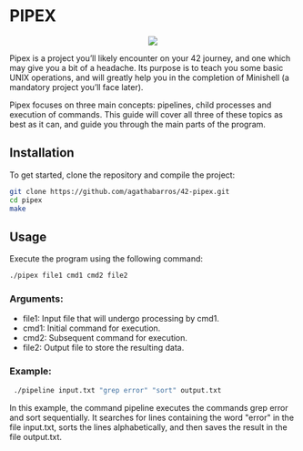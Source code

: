 # PIPEX

<p align="center">
  <img src="https://github.com/agathabarros/42-project-badges/blob/main/badges/pipexe.png"/>
</p>
Pipex is a project you’ll likely encounter on your 42 journey, and one which may give you a bit of a headache. Its purpose is to teach you some basic UNIX operations, and will greatly help you in the completion of Minishell (a mandatory project you’ll face later).

Pipex focuses on three main concepts: pipelines, child processes and execution of commands. This guide will cover all three of these topics as best as it can, and guide you through the main parts of the program.

## Installation

To get started, clone the repository and compile the project:

```bash
git clone https://github.com/agathabarros/42-pipex.git
cd pipex
make 
```

## Usage

Execute the program using the following command:
```bash
./pipex file1 cmd1 cmd2 file2
```

### Arguments:
* file1: Input file that will undergo processing by cmd1.
* cmd1: Initial command for execution.
* cmd2: Subsequent command for execution.
* file2: Output file to store the resulting data.

### <span style="font-size: 5 px;">Example:</span>

```bash
 ./pipeline input.txt "grep error" "sort" output.txt
```

In this example, the command pipeline executes the commands grep error and sort sequentially. It searches for lines containing the word "error" in the file input.txt, sorts the lines alphabetically, and then saves the result in the file output.txt.
